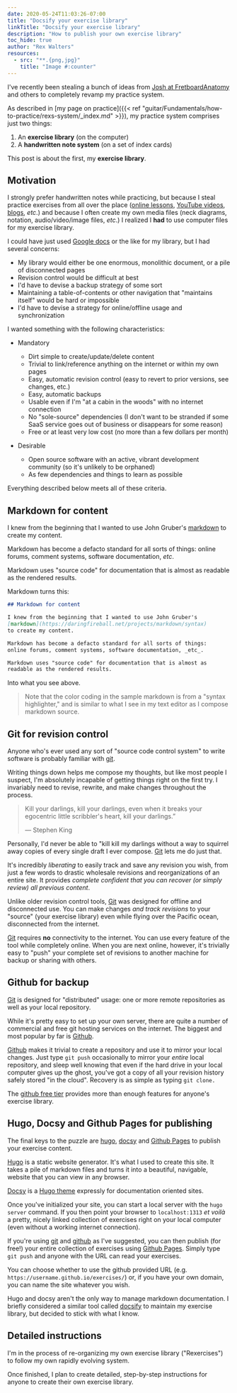 ```yaml
---
date: 2020-05-24T11:03:26-07:00
title: "Docsify your exercise library"
linkTitle: "Docsify your exercise library"
description: "How to publish your own exercise library"
toc_hide: true
author: "Rex Walters"
resources:
  - src: "**.{png,jpg}"
    title: "Image #:counter"
---
```


I've recently been stealing a bunch of ideas from [Josh at
FretboardAnatomy](https://fretboardanatomy.com) and others to completely revamp
my practice system.

As described in [my page on practice]({{< ref "guitar/Fundamentals/how-to-practice/rexs-system/_index.md" >}}), my
practice system comprises just two things:

1. An **exercise library** (on the computer)
2. A **handwritten note system** (on a set of index cards)

This post is about the first, my **exercise library**.

## Motivation

I strongly prefer handwritten notes while practicing, but because I steal
practice exercises from all over the place ([online
lessons](https://fretboardanatomy.com), [YouTube
videos](https://www.youtube.com/watch?v=HiUOSahhTCI),
[blogs](https://www.justinguitar.com/), _etc_.) and because I often create my
own media files (neck diagrams, notation, audio/video/image files, _etc_.) I
realized I **had** to use computer files for my exercise library.

I could have just used [Google docs](https://www.google.com/docs/about/) or the like 
for my library, but I had several concerns:

* My library would either be one enormous, monolithic document, or a pile of
  disconnected pages
* Revision control would be difficult at best
* I'd have to devise a backup strategy of some sort
* Maintaining a table-of-contents or other navigation that "maintains itself"
  would be hard or impossible
* I'd have to devise a strategy for online/offline usage and synchronization

I wanted something with the following characteristics:

* Mandatory

  * Dirt simple to create/update/delete content
  * Trivial to link/reference anything on the internet or within my own pages
  * Easy, automatic revision control (easy to revert to prior versions, see
    changes, etc.)
  * Easy, automatic backups
  * Usable even if I'm "at a cabin in the woods" with no internet connection
  * No "sole-source" dependencies (I don't want to be stranded if some SaaS
    service goes out of business or disappears for some reason)
  * Free or at least very low cost (no more than a few dollars per month)

* Desirable

  * Open source software with an active, vibrant development community
    (so it's unlikely to be orphaned)
  * As few dependencies and things to learn as possible

Everything described below meets all of these criteria.

## Markdown for content

I knew from the beginning that I wanted to use John Gruber's
[markdown](https://daringfireball.net/projects/markdown/syntax) to create my
content.

Markdown has become a defacto standard for all sorts of things: online forums,
comment systems, software documentation, _etc_.

Markdown uses "source code" for documentation that is almost as readable as the
rendered results.

Markdown turns this:

```markdown
## Markdown for content

I knew from the beginning that I wanted to use John Gruber's
[markdown](https://daringfireball.net/projects/markdown/syntax)
to create my content.

Markdown has become a defacto standard for all sorts of things:
online forums, comment systems, software documentation, _etc_.

Markdown uses "source code" for documentation that is almost as 
readable as the rendered results.
```

Into what you see above. 

> Note that the color coding in the sample markdown is from a "syntax highlighter," and is
> similar to what I see in my text editor as I compose markdown source.

## Git for revision control

Anyone who's ever used any sort of "source code control system" to write
software is probably familiar with [git](https://git-scm.com).

Writing things down helps me compose my thoughts, but like most people I
suspect, I'm absolutely incapable of getting things right on the first try. I
invariably need to revise, rewrite, and make changes throughout the process.

> Kill your darlings, kill your darlings, even when it breaks your egocentric little scribbler's heart, kill your darlings.”
>
> &mdash; Stephen King

Personally, I'd never be able to "kill kill my darlings without a way to
squirrel away copies of every single draft I ever compose.
[Git](https://git-scm.com) lets me do just that.

It's incredibly _liberating_ to easily track and save any revision you wish,
from just a few words to drastic wholesale revisions and reorganizations of an
entire site. It provides _complete confident that you can recover (or simply
review) all previous content_.

Unlike older revision control tools, [Git](https://git-scm.com) was designed for
offline and disconnected use. You can make changes _and track revisions_ to your
"source" (your exercise library) even while flying over the Pacific ocean,
disconnected from the internet.

[Git](https://git-scm.com) requires **no** connectivity to the internet. You can
use every feature of the tool while completely online. When you are next online,
however, it's trivially easy to "push" your complete set of revisions to another
machine for backup or sharing with others.

## Github for backup

[Git](https://git-scm.com) is designed for "distributed" usage: one or more
remote repositories as well as your local repository.

While it's pretty easy to set up your own server, there are quite a number of
commercial and free git hosting services on the internet. The biggest and most
popular by far is [Github](https://github.com).

[Github](https://github.com) makes it trivial to create a repository and use it
to mirror your local changes. Just type `git push` occasionally to mirror your
_entire_ local repository, and sleep well knowing that even if the hard drive in
your local computer gives up the ghost, you've got a copy of all your revision
history safely stored "in the cloud". Recovery is as simple as typing `git
clone.`

The [github free tier](https://github.com/pricing#feature-comparison) provides
more than enough features for anyone's exercise library.

## Hugo, Docsy and Github Pages for publishing

The final keys to the puzzle are [hugo](https://gohugo.io), [docsy](https://docsy.dev) and
[Github Pages](https://pages.github.com) to publish your exercise content.

[Hugo](https://gohugo.io) is a static website generator. It's what I used to
create this site. It takes a pile of markdown files and turns it into a
beautiful, navigable, website that you can view in any browser.

[Docsy](https://docsy.dev) is a [Hugo theme](https://themes.gohugo.io) expressly
for documentation oriented sites.

Once you've initialized your site, you can start a local server with the `hugo
server` command. If you then point your browser to `localhost:1313` _et voilà_ a
pretty, nicely linked collection of exercises right on your local computer (even
without a working internet connection).

If you're using [git](https://git-scm.com) and
[github](https://github.com/pricing#feature-comparison) as I've suggested, you
can then publish (for free!) your entire collection of exercises using [Github
Pages](https://pages.github.com). Simply type `git push` and anyone with the URL
can read your exercises.

You can choose whether to use the github provided URL (e.g.
`https://username.github.io/exercises/`) or, if you have your own domain, you
can name the site whatever you wish.

Hugo and docsy aren't the only way to manage markdown documentation. I briefly
considered a similar tool called [docsify](https://docsify.js.net) to maintain
my exercise library, but decided to stick with what I know.

## Detailed instructions

I'm in the process of re-organizing my own exercise library ("Rexercises") to
follow my own rapidly evolving system.

Once finished, I plan to create detailed, step-by-step instructions for anyone
to create their own exercise library.
